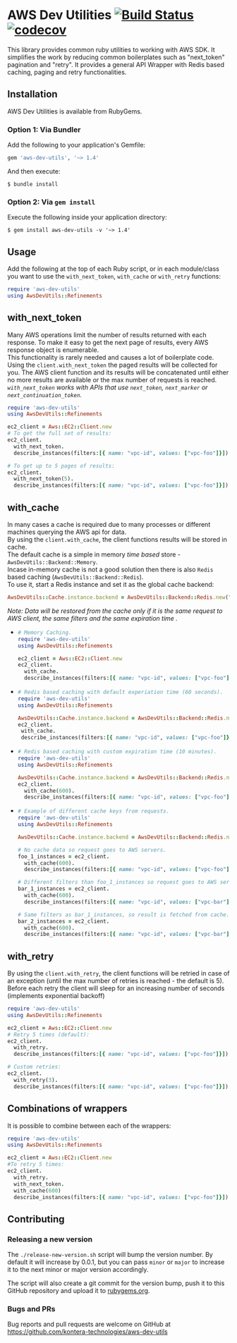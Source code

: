 # AWS Dev Utilities [![Build Status](https://travis-ci.org/kontera-technologies/aws-dev-utils.svg?branch=master)](https://travis-ci.org/kontera-technologies/aws-dev-utils) [![codecov](https://codecov.io/gh/kontera-technologies/aws-dev-utils/branch/master/graph/badge.svg)](https://codecov.io/gh/kontera-technologies/aws-dev-utils)

This library provides common ruby utilities to working with AWS SDK. It simplifies the work by reducing common boilerplates such as "next_token" pagination and "retry".
It provides a general API Wrapper with Redis based caching, paging and retry functionalities.

## Installation
AWS Dev Utilities is available from RubyGems.  

### Option 1: Via Bundler
Add the following to your application's Gemfile:
```ruby
gem 'aws-dev-utils', '~> 1.4'
```
And then execute:
```
$ bundle install
```
### Option 2: Via `gem install`
Execute the following inside your application directory:
```
$ gem install aws-dev-utils -v '~> 1.4'
```
## Usage
Add the following at the top of each Ruby script, or in each module/class you want to use the `with_next_token`, `with_cache` or `with_retry` functions:
```ruby
require 'aws-dev-utils'
using AwsDevUtils::Refinements
```

## with_next_token
Many AWS operations limit the number of results returned with each response. To make it easy to get the next page of results, every AWS response object is enumerable.  
This functionality is rarely needed and causes a lot of boilerplate code.  
Using the `client.with_next_token` the paged results will be collected for you.
The AWS client function and its results will be concatenated until either no more results are available or the max number of requests is reached.  
_`with_next_token` works with APIs that use `next_token`, `next_marker` or `next_continuation_token`._

```ruby
require 'aws-dev-utils'
using AwsDevUtils::Refinements

ec2_client = Aws::EC2::Client.new
# To get the full set of results:
ec2_client.
  with_next_token.
  describe_instances(filters:[{ name: "vpc-id", values: ["vpc-foo"]}])

# To get up to 5 pages of results:
ec2_client.
  with_next_token(5).
  describe_instances(filters:[{ name: "vpc-id", values: ["vpc-foo"]}])
```

## with_cache
In many cases a cache is required due to many processes or different machines querying the AWS api for data.  
By using the `client.with_cache`, the client functions results will be stored in cache.  
The default cache is a simple in memory *time based* store - `AwsDevUtils::Backend::Memory`.  
Incase in-memory cache is not a good solution then there is  also `Redis` based caching (`AwsDevUtils::Backend::Redis`).  
To use it, start a Redis instance and set it as the global cache backend:
```ruby
AwsDevUtils::Cache.instance.backend = AwsDevUtils::Backend::Redis.new("redis-url")
```

_Note: Data will be restored from the cache only if it is the same request to AWS client, the same filters and the same expiration time ._

- ```ruby
  # Memory Caching.
  require 'aws-dev-utils'
  using AwsDevUtils::Refinements

  ec2_client = Aws::EC2::Client.new
  ec2_client.
    with_cache.
    describe_instances(filters:[{ name: "vpc-id", values: ["vpc-foo"]}])
  ```

- ```ruby
  # Redis based caching with default experiation time (60 seconds).
  require 'aws-dev-utils'
  using AwsDevUtils::Refinements

  AwsDevUtils::Cache.instance.backend = AwsDevUtils::Backend::Redis.new("redis-url")
  ec2_client.
   with_cache.
   describe_instances(filters:[{ name: "vpc-id", values: ["vpc-foo"]}])
  ```

- ```ruby
  # Redis based caching with custom expiration time (10 minutes).
  require 'aws-dev-utils'
  using AwsDevUtils::Refinements

  AwsDevUtils::Cache.instance.backend = AwsDevUtils::Backend::Redis.new("redis-url")
  ec2_client.
    with_cache(600).
    describe_instances(filters:[{ name: "vpc-id", values: ["vpc-foo"]}])
  ```

- ```ruby
  # Example of different cache keys from requests.
  require 'aws-dev-utils'
  using AwsDevUtils::Refinements

  AwsDevUtils::Cache.instance.backend = AwsDevUtils::Backend::Redis.new("redis-url")

  # No cache data so request goes to AWS servers.
  foo_1_instances = ec2_client.
    with_cache(600).
    describe_instances(filters:[{ name: "vpc-id", values: ["vpc-foo"]}])

  # Different filters than foo_1_instances so request goes to AWS servers.
  bar_1_instances = ec2_client.
    with_cache(600).
    describe_instances(filters:[{ name: "vpc-id", values: ["vpc-bar"]}])

  # Same filters as bar_1_instances, so result is fetched from cache.
  bar_2_instances = ec2_client.
    with_cache(600).
    describe_instances(filters:[{ name: "vpc-id", values: ["vpc-bar"]}])

  ```

## with_retry
By using the `client.with_retry`, the client functions will be retried in case of an exception (until the max number of retries is reached - the default is 5).  
Before each retry the client will sleep for an increasing number of seconds (implements exponential backoff)
```ruby
require 'aws-dev-utils'
using AwsDevUtils::Refinements

ec2_client = Aws::EC2::Client.new
# Retry 5 times (default):
ec2_client.
  with_retry.
  describe_instances(filters:[{ name: "vpc-id", values: ["vpc-foo"]}])

# Custom retries:
ec2_client.
  with_retry(3).
  describe_instances(filters:[{ name: "vpc-id", values: ["vpc-foo"]}])
```

## Combinations of wrappers
It is possible to combine between each of the wrappers:
```ruby
require 'aws-dev-utils'
using AwsDevUtils::Refinements

ec2_client = Aws::EC2::Client.new
#To retry 5 times:
ec2_client.
  with_retry.
  with_next_token.
  with_cache(600)
  describe_instances(filters:[{ name: "vpc-id", values: ["vpc-foo"]}])
```

## Contributing

### Releasing a new version
The `./release-new-version.sh` script will bump the version number. By default it will
increase by 0.0.1, but you can pass `minor` or `major` to increase it to the next
minor or major version accordingly.

The script will also create a git commit for the version bump, push it to this
GitHub repository and upload it to [rubygems.org](https://rubygems.org).

### Bugs and PRs
Bug reports and pull requests are welcome on GitHub at https://github.com/kontera-technologies/aws-dev-utils
